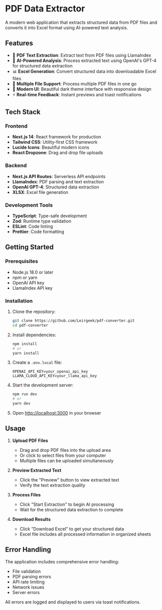 # PDF Data Extractor

A modern web application that extracts structured data from PDF files and converts it into Excel format using AI-powered text analysis.

## Features

- 📄 **PDF Text Extraction**: Extract text from PDF files using LlamaIndex
- 🤖 **AI-Powered Analysis**: Process extracted text using OpenAI's GPT-4 for structured data extraction
- 📊 **Excel Generation**: Convert structured data into downloadable Excel files
- 🎯 **Multiple File Support**: Process multiple PDF files in one go
- 🎨 **Modern UI**: Beautiful dark theme interface with responsive design
- ⚡ **Real-time Feedback**: Instant previews and toast notifications

## Tech Stack

### Frontend
- **Next.js 14**: React framework for production
- **Tailwind CSS**: Utility-first CSS framework
- **Lucide Icons**: Beautiful modern icons
- **React Dropzone**: Drag and drop file uploads

### Backend
- **Next.js API Routes**: Serverless API endpoints
- **LlamaIndex**: PDF parsing and text extraction
- **OpenAI GPT-4**: Structured data extraction
- **XLSX**: Excel file generation

### Development Tools
- **TypeScript**: Type-safe development
- **Zod**: Runtime type validation
- **ESLint**: Code linting
- **Prettier**: Code formatting

## Getting Started

### Prerequisites
- Node.js 18.0 or later
- npm or yarn
- OpenAI API key
- LlamaIndex API key

### Installation

1. Clone the repository:
   ```bash
   git clone https://github.com/Leirgeek/pdf-converter.git
   cd pdf-converter
   ```

2. Install dependencies:
   ```bash
   npm install
   # or
   yarn install
   ```

3. Create a `.env.local` file:
   ```env
   OPENAI_API_KEY=your_openai_api_key
   LLAMA_CLOUD_API_KEY=your_llama_api_key
   ```

4. Start the development server:
   ```bash
   npm run dev
   # or
   yarn dev
   ```

5. Open [http://localhost:3000](http://localhost:3000) in your browser

## Usage

1. **Upload PDF Files**
   - Drag and drop PDF files into the upload area
   - Or click to select files from your computer
   - Multiple files can be uploaded simultaneously

2. **Preview Extracted Text**
   - Click the "Preview" button to view extracted text
   - Verify the text extraction quality

3. **Process Files**
   - Click "Start Extraction" to begin AI processing
   - Wait for the structured data extraction to complete

4. **Download Results**
   - Click "Download Excel" to get your structured data
   - Excel file includes all processed information in organized sheets

## Error Handling

The application includes comprehensive error handling:
- File validation
- PDF parsing errors
- API rate limiting
- Network issues
- Server errors

All errors are logged and displayed to users via toast notifications.





